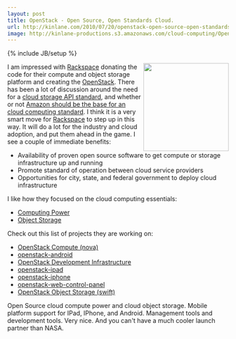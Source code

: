 ```yaml
---
layout: post
title: OpenStack - Open Source, Open Standards Cloud.
url: http://kinlane.com/2010/07/20/openstack-open-source-open-standards-cloud/
image: http://kinlane-productions.s3.amazonaws.com/cloud-computing/OpenStack_200.jpeg
---
```

{% include JB/setup %}
<p>
     <img class="alignnone c1" title="OpenStack" src="http://kinlane-productions.s3.amazonaws.com/cloud-computing/OpenStack_200.jpeg" alt="" width="194" height="200" align="right" />I am impressed with <a href="http://www.rackspace.com/index.php" target="_blank">Rackspace</a> donating the code for their compute and object storage platform and creating the <a href="http://www.openstack.org/index.php" target="_blank">OpenStack</a>. There has been a lot of discussion around the need for a <a href="http://www.kinlane.com/2010/06/cloud-storage-api-standard/">cloud storage API standard</a>, and whether or not <a href="http://www.readwriteweb.com/cloud/2010/07/cloud-community-debates-is-ama.php" target="_blank">Amazon should be the base for an cloud computing standard</a>. I think it is a very smart move for <a href="http://www.rackspace.com/index.php" target="_blank">Rackspace</a> to step up in this way. It will do a lot for the industry and cloud adoption, and put them ahead in the game. I see a couple of immediate benefits:
</p>
<ul class="mainlist">
     <li>Availability of proven open source software to get compute or storage infrastructure up and running
     </li>
     <li>Promote standard of operation between cloud service providers
     </li>
     <li>Opportunities for city, state, and federal government to deploy cloud infrastructure
     </li>
</ul>
<p>
     I like how they focused on the cloud computing essentials:
</p>
<ul class="mainlist">
     <li>
          <a href="http://www.openstack.org/projects/compute/" target="_blank">Computing Power</a>
     </li>
     <li>
          <a href="http://www.openstack.org/projects/storage/" target="_blank">Object Storage</a>
     </li>
</ul>
<p>
     Check out this list of projects they are working on:
</p>
<ul class="mainlist">
     <li>
          <a href="https://launchpad.net/nova" target="_blank">OpenStack Compute (nova)</a>
     </li>
     <li>
          <a href="https://launchpad.net/openstack-android" target="_blank">openstack-android</a>
     </li>
     <li>
          <a href="https://launchpad.net/openstack-devel" target="_blank">OpenStack Development Infrastructure</a>
     </li>
     <li>
          <a href="https://launchpad.net/openstack-ipad" target="_blank">openstack-ipad</a>
     </li>
     <li>
          <a href="https://launchpad.net/openstack-iphone" target="_blank">openstack-iphone</a>
     </li>
     <li>
          <a href="https://launchpad.net/openstack-web-control-panel" target="_blank">openstack-web-control-panel</a>
     </li>
     <li>
          <a href="https://launchpad.net/swift" target="_blank">OpenStack Object Storage (swift)</a>
     </li>
</ul>
<p>
     Open Source cloud compute power and cloud object storage. Mobile platform support for IPad, IPhone, and Android. Management tools and development tools. Very nice. And you can't have a much cooler launch partner than NASA.
</p>